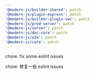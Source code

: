 ```yaml
---
'@modern-js/builder-shared': patch
'@modern-js/plugin-express': patch
'@modern-js/builder-plugin-swc': patch
'@modern-js/prod-server': patch
'@modern-js/server': patch
'@modern-js/doc-core': patch
'@modern-js/e2e': patch
'@modern-js/core': patch
---
```


chore: fix some eslint issues

chore: 修复一些 eslint issues
